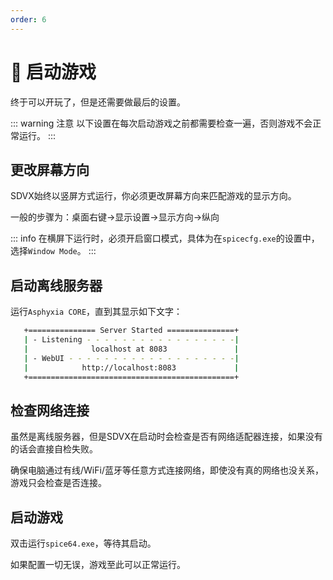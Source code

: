 ```yaml
---
order: 6
---
```


# :partying_face: 启动游戏

终于可以开玩了，但是还需要做最后的设置。

::: warning 注意
以下设置在每次启动游戏之前都需要检查一遍，否则游戏不会正常运行。
:::

## 更改屏幕方向

SDVX始终以竖屏方式运行，你必须更改屏幕方向来匹配游戏的显示方向。

一般的步骤为：桌面右键->显示设置->显示方向->纵向

::: info
在横屏下运行时，必须开启窗口模式，具体为在`spicecfg.exe`的设置中，选择`Window Mode`。
:::

## 启动离线服务器

运行`Asphyxia CORE`，直到其显示如下文字：

``` bash
   +=============== Server Started ===============+
   | - Listening - - - - - - - - - - - - - - - - -|
   |              localhost at 8083               |
   | - WebUI - - - - - - - - - - - - - - - - - - -|
   |            http://localhost:8083             |
   +==============================================+
```

## 检查网络连接

虽然是离线服务器，但是SDVX在启动时会检查是否有网络适配器连接，如果没有的话会直接自检失败。

确保电脑通过有线/WiFi/蓝牙等任意方式连接网络，即使没有真的网络也没关系，游戏只会检查是否连接。

## 启动游戏

双击运行`spice64.exe`，等待其启动。

如果配置一切无误，游戏至此可以正常运行。